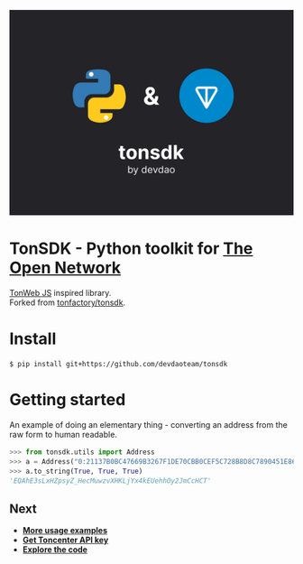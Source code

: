 ![](intro.png)

# TonSDK - Python toolkit for [The Open Network](https://ton.org/docs)

[TonWeb JS](https://github.com/toncenter/tonweb) inspired library. \
Forked from [tonfactory/tonsdk](https://github.com/tonfactory/tonsdk/).


# Install

```
$ pip install git+https://github.com/devdaoteam/tonsdk
```


# Getting started

An example of doing an elementary thing - converting an address from the
raw form to human readable.
```python
>>> from tonsdk.utils import Address
>>> a = Address("0:21137B0BC47669B3267F1DE70CBB0CEF5C728B8D8C7890451E8613B2D8998270")
>>> a.to_string(True, True, True)
'EQAhE3sLxHZpsyZ_HecMuwzvXHKLjYx4kEUehhOy2JmCcHCT'
```


## Next
- [**More usage examples**](examples/)
- [**Get Toncenter API key**](https://t.me/tonapibot)
- [**Explore the code**](tonsdk/)
